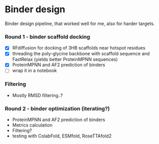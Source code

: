 # Binder design
Binder design pipeline, that worked well for me, also for harder targets.

### Round 1 - binder scaffold docking
- [x] RFdiffusion for docking of 3HB scaffolds near hotspot residues
- [x] threading the poly-glycine backbone with scaffold sequence and FastRelax (yields better ProteinMPNN sequences)
- [x] ProteinMPNN and AF2 prediction of binders
- [ ] wrap it in a notebook

### Filtering
- Mostly RMSD filtering..?

### Round 2 - binder optimization (iterating?)
- ProteinMPNN and AF2 prediction of binders
- Metrics calculation
- Filtering?
- testing with ColabFold, ESMfold, RoseTTAfold2
